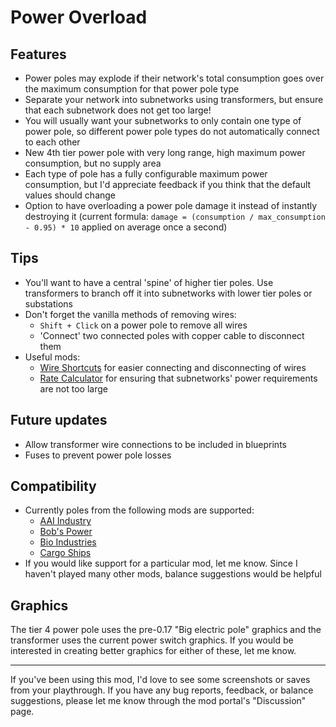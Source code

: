 # Power Overload

## Features
- Power poles may explode if their network's total consumption goes over the maximum consumption for that power pole type
- Separate your network into subnetworks using transformers, but ensure that each subnetwork does not get too large!
- You will usually want your subnetworks to only contain one type of power pole, so different power pole types do not automatically connect to each other
- New 4th tier power pole with very long range, high maximum power consumption, but no supply area
- Each type of pole has a fully configurable maximum power consumption, but I'd appreciate feedback if you think that the default values should change
- Option to have overloading a power pole damage it instead of instantly destroying it (current formula: `damage = (consumption / max_consumption - 0.95) * 10` applied on average once a second)

## Tips
- You'll want to have a central 'spine' of higher tier poles. Use transformers to branch off it into subnetworks with lower tier poles or substations
- Don't forget the vanilla methods of removing wires:
    - `Shift + Click` on a power pole to remove all wires
    - 'Connect' two connected poles with copper cable to disconnect them
- Useful mods:
    - [Wire Shortcuts](https://mods.factorio.com/mod/WireShortcutshttps://mods.factorio.com/mod/WireShortcuts) for easier connecting and disconnecting of wires
    - [Rate Calculator](https://mods.factorio.com/mod/RateCalculator) for ensuring that subnetworks' power requirements are not too large

## Future updates
- Allow transformer wire connections to be included in blueprints
- Fuses to prevent power pole losses

## Compatibility
- Currently poles from the following mods are supported:
    - [AAI Industry](https://mods.factorio.com/mod/aai-industry)
    - [Bob's Power](https://mods.factorio.com/mod/bobpower)
    - [Bio Industries](https://mods.factorio.com/mod/Bio_Industries)
    - [Cargo Ships](https://mods.factorio.com/mod/cargo-ships)
- If you would like support for a particular mod, let me know. Since I haven't played many other mods, balance suggestions would be helpful

## Graphics
The tier 4 power pole uses the pre-0.17 "Big electric pole" graphics and the transformer uses the current power switch graphics. If you would be interested in creating better graphics for either of these, let me know.

---

If you've been using this mod, I'd love to see some screenshots or saves from your playthrough.
If you have any bug reports, feedback, or balance suggestions, please let me know through the mod portal's "Discussion" page.